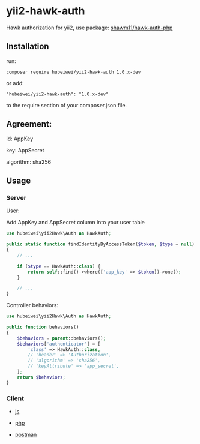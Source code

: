 # yii2-hawk-auth

Hawk authorization for yii2, use package: [shawm11/hawk-auth-php](https://github.com/shawm11/hawk-auth-php)

## Installation

run:

```
composer require hubeiwei/yii2-hawk-auth 1.0.x-dev
```

or add:

```
"hubeiwei/yii2-hawk-auth": "1.0.x-dev"
```

to the require section of your composer.json file.

## Agreement:

id: AppKey

key: AppSecret

algorithm: sha256

## Usage

### Server

User:

Add AppKey and AppSecret column into your user table

```php
use hubeiwei\yii2Hawk\Auth as HawkAuth;

public static function findIdentityByAccessToken($token, $type = null)
{
    // ...

    if ($type == HawkAuth::class) {
        return self::find()->where(['app_key' => $token])->one();
    }

    // ...
}
```

Controller behaviors:

```php
use hubeiwei\yii2Hawk\Auth as HawkAuth;

public function behaviors()
{
    $behaviors = parent::behaviors();
    $behaviors['authenticator'] = [
        'class' => HawkAuth::class,
        // 'header' => 'Authorization',
        // 'algorithm' => 'sha256',
        // 'keyAttribute' => 'app_secret',
    ];
    return $behaviors;
}
```

### Client

* [js](https://github.com/hueniverse/hawk#usage-example)

* [php](https://github.com/shawm11/hawk-auth-php#client)

* [postman](https://learning.getpostman.com/docs/postman/sending_api_requests/authorization/#hawk-authentication)
